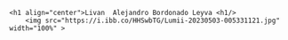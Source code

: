 <!DOCTYPE html>
<html >
    <title>Document</title>
</head>
<body >
	
   
	<h1 align="center">Livan  Alejandro Bordonado Leyva <h1/>
		<img src="https://i.ibb.co/HHSwbTG/Lumii-20230503-005331121.jpg"    width="100%" >
	
	
</body>
</html>
    
    
